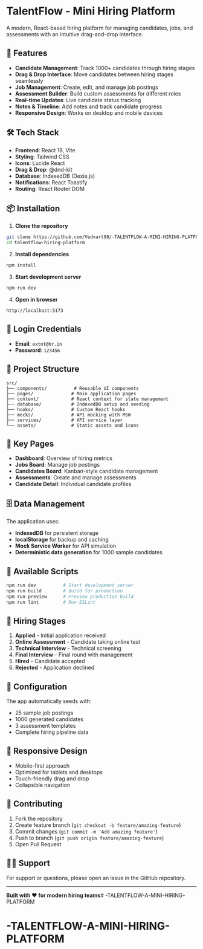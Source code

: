 # TalentFlow - Mini Hiring Platform

A modern, React-based hiring platform for managing candidates, jobs, and assessments with an intuitive drag-and-drop interface.

## 🚀 Features

- **Candidate Management**: Track 1000+ candidates through hiring stages
- **Drag & Drop Interface**: Move candidates between hiring stages seamlessly  
- **Job Management**: Create, edit, and manage job postings
- **Assessment Builder**: Build custom assessments for different roles
- **Real-time Updates**: Live candidate status tracking
- **Notes & Timeline**: Add notes and track candidate progress
- **Responsive Design**: Works on desktop and mobile devices

## 🛠️ Tech Stack

- **Frontend**: React 18, Vite
- **Styling**: Tailwind CSS
- **Icons**: Lucide React
- **Drag & Drop**: @dnd-kit
- **Database**: IndexedDB (Dexie.js)
- **Notifications**: React Toastify
- **Routing**: React Router DOM

## 📦 Installation

1. **Clone the repository**
```bash
git clone https://github.com/Vedvart98/-TALENTFLOW-A-MINI-HIRING-PLATFORM.git
cd talentflow-hiring-platform
```

2. **Install dependencies**
```bash
npm install
```

3. **Start development server**
```bash
npm run dev
```

4. **Open in browser**
```
http://localhost:5173
```

## 🔐 Login Credentials

- **Email**: `extnt@hr.in`
- **Password**: `123456`

## 📁 Project Structure

```
src/
├── components/          # Reusable UI components
├── pages/              # Main application pages
├── context/            # React context for state management
├── database/           # IndexedDB setup and seeding
├── hooks/              # Custom React hooks
├── mocks/              # API mocking with MSW
├── services/           # API service layer
└── assets/             # Static assets and icons
```

## 🎯 Key Pages

- **Dashboard**: Overview of hiring metrics
- **Jobs Board**: Manage job postings
- **Candidates Board**: Kanban-style candidate management
- **Assessments**: Create and manage assessments
- **Candidate Detail**: Individual candidate profiles

## 🗄️ Data Management

The application uses:
- **IndexedDB** for persistent storage
- **localStorage** for backup and caching
- **Mock Service Worker** for API simulation
- **Deterministic data generation** for 1000 sample candidates

## 🚀 Available Scripts

```bash
npm run dev          # Start development server
npm run build        # Build for production
npm run preview      # Preview production build
npm run lint         # Run ESLint
```

## 🎨 Hiring Stages

1. **Applied** - Initial application received
2. **Online Assessment** - Candidate taking online test
3. **Technical Interview** - Technical screening
4. **Final Interview** - Final round with management
5. **Hired** - Candidate accepted
6. **Rejected** - Application declined

## 🔧 Configuration

The app automatically seeds with:
- 25 sample job postings
- 1000 generated candidates
- 3 assessment templates
- Complete hiring pipeline data

## 📱 Responsive Design

- Mobile-first approach
- Optimized for tablets and desktops
- Touch-friendly drag and drop
- Collapsible navigation

## 🤝 Contributing

1. Fork the repository
2. Create feature branch (`git checkout -b feature/amazing-feature`)
3. Commit changes (`git commit -m 'Add amazing feature'`)
4. Push to branch (`git push origin feature/amazing-feature`)
5. Open Pull Request

## 🙋‍♂️ Support

For support or questions, please open an issue in the GitHub repository.

---

**Built with ❤️ for modern hiring teams**# -TALENTFLOW-A-MINI-HIRING-PLATFORM
# -TALENTFLOW-A-MINI-HIRING-PLATFORM
